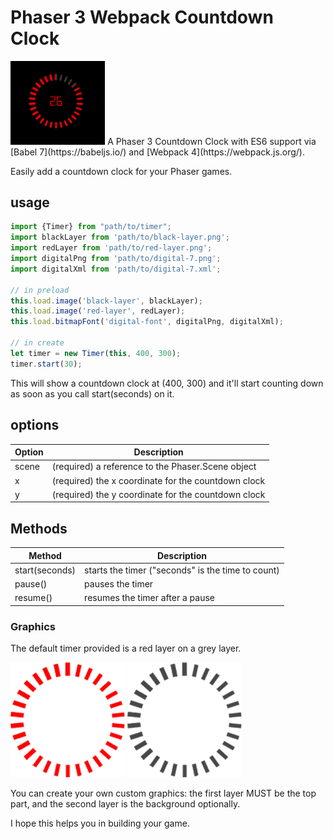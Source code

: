 # Phaser 3 Webpack Countdown Clock

<img src="https://github.com/maryamBaratii/Phaser-3-Countdown-Clock/blob/main/demo.gif" height="30%" width="30%" >
A Phaser 3 Countdown Clock with ES6 support via [Babel 7](https://babeljs.io/) and [Webpack 4](https://webpack.js.org/).

Easily add a countdown clock for your Phaser games.

## usage

 ```javascript
import {Timer} from "path/to/timer";
import blackLayer from 'path/to/black-layer.png';
import redLayer from 'path/to/red-layer.png';
import digitalPng from 'path/to/digital-7.png';
import digitalXml from 'path/to/digital-7.xml';

// in preload
this.load.image('black-layer', blackLayer);
this.load.image('red-layer', redLayer);
this.load.bitmapFont('digital-font', digitalPng, digitalXml);

// in create
 let timer = new Timer(this, 400, 300);
 timer.start(30);
 ```
This will show a countdown clock at (400, 300) and it'll start counting down as soon as you call start(seconds) on it.

## options
| Option | Description |
|---------|-------------|
| scene | (required) a reference to the Phaser.Scene object |
| x | (required) the x coordinate for the countdown clock |
| y | (required) the y coordinate for the countdown clock |

## Methods

| Method | Description |
|---------|-------------|
| start(seconds) | starts the timer ("seconds" is the time to count) |
| pause() | pauses the timer |
| resume() | resumes the timer after a pause |

### Graphics
The default timer provided is a red layer on a grey layer. 

![alt text](https://github.com/maryamBaratii/Phaser-3-Countdown-Clock/blob/main//src/assets/red-layer.png?raw=true)
![alt text](https://github.com/maryamBaratii/Phaser-3-Countdown-Clock/blob/main/src/assets/black-layer.png?raw=true)


You can create your own custom graphics: the first layer MUST be the top part, and the second layer is the background optionally.


I hope this helps you in building your game.

